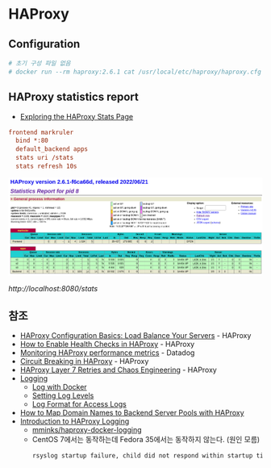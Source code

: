 # HAProxy

## Configuration

```sh
# 초기 구성 파일 없음
# docker run --rm haproxy:2.6.1 cat /usr/local/etc/haproxy/haproxy.cfg > haproxy.cfg.example
```

## HAProxy statistics report

- [Exploring the HAProxy Stats Page](https://www.haproxy.com/blog/exploring-the-haproxy-stats-page/)

```cfg
frontend markruler
  bind *:80
  default_backend apps
  stats uri /stats
  stats refresh 10s
```

![HAProxy Stats](../images/haproxy/haproxy-stats.png)

*http://localhost:8080/stats*

## 참조

- [HAProxy Configuration Basics: Load Balance Your Servers](https://www.haproxy.com/blog/haproxy-configuration-basics-load-balance-your-servers/) - HAProxy
- [How to Enable Health Checks in HAProxy](https://www.haproxy.com/blog/how-to-enable-health-checks-in-haproxy/) - HAProxy
- [Monitoring HAProxy performance metrics](https://www.datadoghq.com/blog/monitoring-haproxy-performance-metrics/) - Datadog
- [Circuit Breaking in HAProxy](https://www.haproxy.com/blog/circuit-breaking-haproxy/) - HAProxy
- [HAProxy Layer 7 Retries and Chaos Engineering](https://www.haproxy.com/blog/haproxy-layer-7-retries-and-chaos-engineering/) - HAProxy
- [Logging](https://www.haproxy.com/documentation/hapee/2-5r1/observability/logging/)
  - [Log with Docker](https://www.haproxy.com/documentation/hapee/2-5r1/observability/logging/log-with-docker/)
  - [Setting Log Levels](https://www.haproxy.com/documentation/hapee/2-5r1/observability/logging/log-level-setting/)
  - [Log Format for Access Logs](https://www.haproxy.com/documentation/hapee/2-5r1/observability/logging/log-formats/)
- [How to Map Domain Names to Backend Server Pools with HAProxy](https://www.haproxy.com/blog/how-to-map-domain-names-to-backend-server-pools-with-haproxy/)
- [Introduction to HAProxy Logging](https://www.haproxy.com/blog/introduction-to-haproxy-logging/)
  - [mminks/haproxy-docker-logging](https://github.com/mminks/haproxy-docker-logging)
  - CentOS 7에서는 동작하는데 Fedora 35에서는 동작하지 않는다. (원인 모름)
    ```sh
    rsyslog startup failure, child did not respond within startup timeout
    ```
